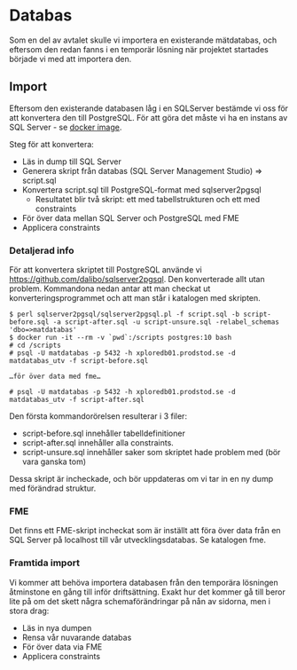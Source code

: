 # Databas

Som en del av avtalet skulle vi importera en existerande mätdatabas, och eftersom
den redan fanns i en temporär lösning när projektet startades började vi med att importera den.

## Import
Eftersom den existerande databasen låg i en SQLServer bestämde vi oss för att konvertera den till
PostgreSQL. För att göra det måste vi ha en instans av SQL Server - se [docker image](https://docs.microsoft.com/en-us/sql/linux/quickstart-install-connect-docker?view=sql-server-linux-2017&pivots=cs1-bash).

Steg för att konvertera:
* Läs in dump till SQL Server 
* Generera skript från databas (SQL Server Management Studio) => script.sql
* Konvertera script.sql till PostgreSQL-format med sqlserver2pgsql
  * Resultatet blir två skript: ett med tabellstrukturen och ett med constraints
* För över data mellan SQL Server och PostgreSQL med FME
* Applicera constraints

### Detaljerad info
För att konvertera skriptet till PostgreSQL använde vi https://github.com/dalibo/sqlserver2pgsql. Den konverterade allt
utan problem. Kommandona nedan antar att man checkat ut konverteringsprogrammet och att man står i katalogen med skripten.

    $ perl sqlserver2pgsql/sqlserver2pgsql.pl -f script.sql -b script-before.sql -a script-after.sql -u script-unsure.sql -relabel_schemas 'dbo=>matdatabas'
    $ docker run -it --rm -v `pwd`:/scripts postgres:10 bash
    # cd /scripts
    # psql -U matdatabas -p 5432 -h xploredb01.prodstod.se -d matdatabas_utv -f script-before.sql
    
    …för över data med fme…
    
    # psql -U matdatabas -p 5432 -h xploredb01.prodstod.se -d matdatabas_utv -f script-after.sql 

Den första kommandorörelsen resulterar i 3 filer:
* script-before.sql innehåller tabelldefinitioner
* script-after.sql innehåller alla constraints.
* script-unsure.sql innehåller saker som skriptet hade problem med (bör vara ganska tom)

Dessa skript är incheckade, och bör uppdateras om vi tar in en ny dump med förändrad struktur.

### FME
Det finns ett FME-skript incheckat som är inställt att föra över data från en SQL Server på localhost till vår 
utvecklingsdatabas. Se katalogen fme.

### Framtida import
Vi kommer att behöva importera databasen från den temporära lösningen åtminstone en gång till inför driftsättning. Exakt
hur det kommer gå till beror lite på om det skett några schemaförändringar på nån av sidorna, men i stora drag:

* Läs in nya dumpen
* Rensa vår nuvarande databas 
* För över data via FME
* Applicera constraints